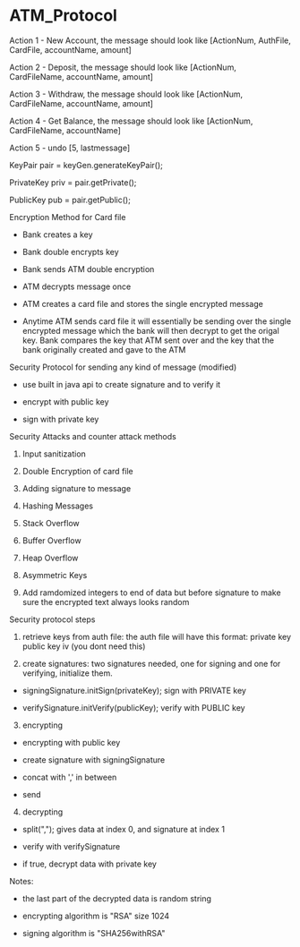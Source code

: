 # ATM_Protocol


Action 1 - New Account, the message should look like [ActionNum, AuthFile, CardFile, accountName, amount]


Action 2 - Deposit, the message should look like [ActionNum, CardFileName, accountName, amount]


Action 3 - Withdraw, the message should look like [ActionNum, CardFileName, accountName, amount]


Action 4 - Get Balance, the message should look like [ActionNum, CardFileName, accountName]

Action 5 - undo [5, lastmessage]


KeyPair pair = keyGen.generateKeyPair();


PrivateKey priv = pair.getPrivate();


PublicKey pub = pair.getPublic();



Encryption Method for Card file

- Bank creates a key

- Bank double encrypts key

- Bank sends ATM double encryption

- ATM decrypts message once

- ATM creates a card file and stores the single encrypted message

- Anytime ATM sends card file it will essentially be sending over the single encrypted message which the bank will then decrypt to get the origal key. Bank compares the key that ATM sent over and the key that the bank originally created and gave to the ATM



Security Protocol for sending any kind of message (modified)

- use built in java api to create signature and to verify it

- encrypt with public key

- sign with private key



Security Attacks and counter attack methods


1. Input sanitization

2. Double Encryption of card file

3. Adding signature to message

4. Hashing Messages

5. Stack Overflow

6. Buffer Overflow

7. Heap Overflow

8. Asymmetric Keys

9. Add ramdomized integers to end of data but before signature to make sure the encrypted text always looks random




Security protocol steps

1. retrieve keys from auth file:
    the auth file will have this format:
        private key
        public key
        iv (you dont need this)


2. create signatures:
    two signatures needed, one for signing and one for verifying, initialize them.
    
- signingSignature.initSign(privateKey);  sign with PRIVATE key
    
- verifySignature.initVerify(publicKey);  verify with PUBLIC key


3. encrypting
    
- encrypting with public key
    
- create signature with signingSignature
    
- concat with ',' in between
    
- send


4. decrypting
    
- split(","); gives data at index 0, and signature at index 1
    
- verify with verifySignature
    
- if true, decrypt data with private key



Notes:
    
- the last part of the decrypted data is random string
    
- encrypting algorithm is "RSA" size 1024
    
- signing algorithm is "SHA256withRSA"


